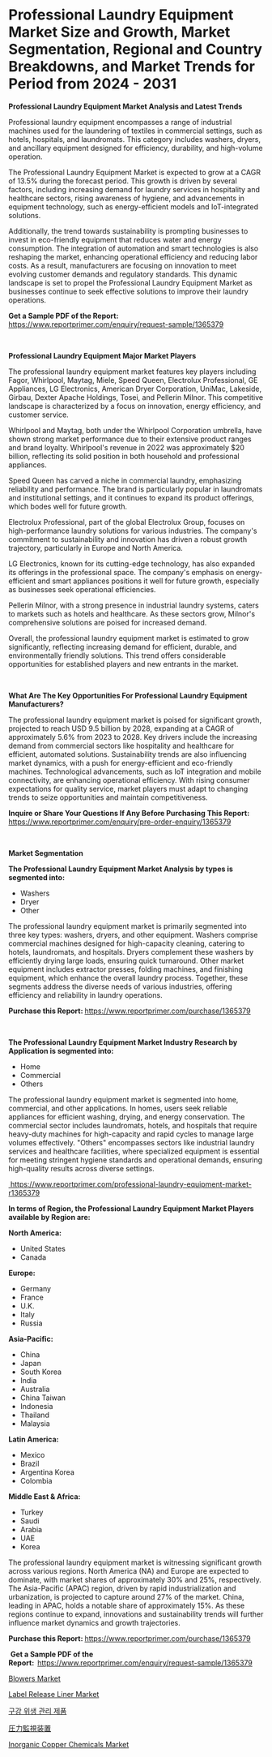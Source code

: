 <p><h1>Professional Laundry Equipment Market Size and Growth, Market Segmentation, Regional and Country Breakdowns, and Market Trends for Period from 2024 -  2031</h1></p><p><strong>Professional Laundry Equipment Market Analysis and Latest Trends</strong></p>
<p><p>Professional laundry equipment encompasses a range of industrial machines used for the laundering of textiles in commercial settings, such as hotels, hospitals, and laundromats. This category includes washers, dryers, and ancillary equipment designed for efficiency, durability, and high-volume operation.</p><p>The Professional Laundry Equipment Market is expected to grow at a CAGR of 13.5% during the forecast period. This growth is driven by several factors, including increasing demand for laundry services in hospitality and healthcare sectors, rising awareness of hygiene, and advancements in equipment technology, such as energy-efficient models and IoT-integrated solutions. </p><p>Additionally, the trend towards sustainability is prompting businesses to invest in eco-friendly equipment that reduces water and energy consumption. The integration of automation and smart technologies is also reshaping the market, enhancing operational efficiency and reducing labor costs. As a result, manufacturers are focusing on innovation to meet evolving customer demands and regulatory standards. This dynamic landscape is set to propel the Professional Laundry Equipment Market as businesses continue to seek effective solutions to improve their laundry operations.</p></p>
<p><strong>Get a Sample PDF of the Report:&nbsp;</strong> <a href="https://www.reportprimer.com/enquiry/request-sample/1365379">https://www.reportprimer.com/enquiry/request-sample/1365379</a></p>
<p>&nbsp;</p>
<p><strong>Professional Laundry Equipment Major Market Players</strong></p>
<p><p>The professional laundry equipment market features key players including Fagor, Whirlpool, Maytag, Miele, Speed Queen, Electrolux Professional, GE Appliances, LG Electronics, American Dryer Corporation, UniMac, Lakeside, Girbau, Dexter Apache Holdings, Tosei, and Pellerin Milnor. This competitive landscape is characterized by a focus on innovation, energy efficiency, and customer service.</p><p>Whirlpool and Maytag, both under the Whirlpool Corporation umbrella, have shown strong market performance due to their extensive product ranges and brand loyalty. Whirlpool's revenue in 2022 was approximately $20 billion, reflecting its solid position in both household and professional appliances.</p><p>Speed Queen has carved a niche in commercial laundry, emphasizing reliability and performance. The brand is particularly popular in laundromats and institutional settings, and it continues to expand its product offerings, which bodes well for future growth.</p><p>Electrolux Professional, part of the global Electrolux Group, focuses on high-performance laundry solutions for various industries. The company's commitment to sustainability and innovation has driven a robust growth trajectory, particularly in Europe and North America.</p><p>LG Electronics, known for its cutting-edge technology, has also expanded its offerings in the professional space. The company's emphasis on energy-efficient and smart appliances positions it well for future growth, especially as businesses seek operational efficiencies.</p><p>Pellerin Milnor, with a strong presence in industrial laundry systems, caters to markets such as hotels and healthcare. As these sectors grow, Milnor's comprehensive solutions are poised for increased demand.</p><p>Overall, the professional laundry equipment market is estimated to grow significantly, reflecting increasing demand for efficient, durable, and environmentally friendly solutions. This trend offers considerable opportunities for established players and new entrants in the market.</p></p>
<p>&nbsp;</p>
<p><strong>What Are The Key Opportunities For Professional Laundry Equipment Manufacturers?</strong></p>
<p><p>The professional laundry equipment market is poised for significant growth, projected to reach USD 9.5 billion by 2028, expanding at a CAGR of approximately 5.6% from 2023 to 2028. Key drivers include the increasing demand from commercial sectors like hospitality and healthcare for efficient, automated solutions. Sustainability trends are also influencing market dynamics, with a push for energy-efficient and eco-friendly machines. Technological advancements, such as IoT integration and mobile connectivity, are enhancing operational efficiency. With rising consumer expectations for quality service, market players must adapt to changing trends to seize opportunities and maintain competitiveness.</p></p>
<p><strong>Inquire or Share Your Questions If Any Before Purchasing This Report:</strong> <a href="https://www.reportprimer.com/enquiry/pre-order-enquiry/1365379">https://www.reportprimer.com/enquiry/pre-order-enquiry/1365379</a></p>
<p>&nbsp;</p>
<p><strong>Market Segmentation</strong></p>
<p><strong>The Professional Laundry Equipment Market Analysis by types is segmented into:</strong></p>
<p><ul><li>Washers</li><li>Dryer</li><li>Other</li></ul></p>
<p><p>The professional laundry equipment market is primarily segmented into three key types: washers, dryers, and other equipment. Washers comprise commercial machines designed for high-capacity cleaning, catering to hotels, laundromats, and hospitals. Dryers complement these washers by efficiently drying large loads, ensuring quick turnaround. Other market equipment includes extractor presses, folding machines, and finishing equipment, which enhance the overall laundry process. Together, these segments address the diverse needs of various industries, offering efficiency and reliability in laundry operations.</p></p>
<p><strong>Purchase this Report:&nbsp;</strong><a href="https://www.reportprimer.com/purchase/1365379">https://www.reportprimer.com/purchase/1365379</a></p>
<p>&nbsp;</p>
<p><strong>The Professional Laundry Equipment Market Industry Research by Application is segmented into:</strong></p>
<p><ul><li>Home</li><li>Commercial</li><li>Others</li></ul></p>
<p><p>The professional laundry equipment market is segmented into home, commercial, and other applications. In homes, users seek reliable appliances for efficient washing, drying, and energy conservation. The commercial sector includes laundromats, hotels, and hospitals that require heavy-duty machines for high-capacity and rapid cycles to manage large volumes effectively. "Others" encompasses sectors like industrial laundry services and healthcare facilities, where specialized equipment is essential for meeting stringent hygiene standards and operational demands, ensuring high-quality results across diverse settings.</p></p>
<p><a href="https://www.reportprimer.com/professional-laundry-equipment-market-r1365379">&nbsp;https://www.reportprimer.com/professional-laundry-equipment-market-r1365379</a></p>
<p><strong>In terms of Region, the Professional Laundry Equipment Market Players available by Region are:</strong></p>
<p>
    <p> <strong> North America: </strong>
        <ul>
            <li>United States</li>
            <li>Canada</li>
        </ul>
        </p> 
    <p> <strong> Europe: </strong>
        <ul>
            <li>Germany</li>
            <li>France</li>
            <li>U.K.</li>
            <li>Italy</li>
            <li>Russia</li>
        </ul>
        </p> 
    <p> <strong> Asia-Pacific: </strong>
        <ul>
            <li>China</li>
            <li>Japan</li>
            <li>South Korea</li>
            <li>India</li>
            <li>Australia</li>
            <li>China Taiwan</li>
            <li>Indonesia</li>
            <li>Thailand</li>
            <li>Malaysia</li>
        </ul>
        </p> 
    <p> <strong> Latin America: </strong>
        <ul>
            <li>Mexico</li>
            <li>Brazil</li>
            <li>Argentina Korea</li>
            <li>Colombia</li>
        </ul>
        </p> 
    <p> <strong> Middle East & Africa: </strong>
        <ul>
            <li>Turkey</li>
            <li>Saudi</li>
            <li>Arabia</li>
            <li>UAE</li>
            <li>Korea</li>
        </ul>
    </p>
    </p>
<p><p>The professional laundry equipment market is witnessing significant growth across various regions. North America (NA) and Europe are expected to dominate, with market shares of approximately 30% and 25%, respectively. The Asia-Pacific (APAC) region, driven by rapid industrialization and urbanization, is projected to capture around 27% of the market. China, leading in APAC, holds a notable share of approximately 15%. As these regions continue to expand, innovations and sustainability trends will further influence market dynamics and growth trajectories.</p></p>
<p><strong>Purchase this Report: </strong><a href="https://www.reportprimer.com/purchase/1365379">https://www.reportprimer.com/purchase/1365379</a></p>
<p>&nbsp;<strong>Get a Sample PDF of the Report:&nbsp;&nbsp;</strong><a href="https://www.reportprimer.com/enquiry/request-sample/1365379">https://www.reportprimer.com/enquiry/request-sample/1365379</a></p>
<p><strong></strong></p>
<p><p><a href="https://www.linkedin.com/pulse/blowers-market-global-insights-regional-analysis-2024-2031-blazew-p8hvc?trackingId=vFGTtMENTBeyRTxTbBhCGA%3D%3D">Blowers Market</a></p><p><a href="https://github.com/RogerBennett414/Market-Research-Report-List-1/blob/main/label-release-liner-market.md">Label Release Liner Market</a></p><p><a href="https://medium.com/@bulahhamill33/%EA%B8%80%EB%A1%9C%EB%B2%8C-%EA%B5%AC%EA%B0%95-%EC%9C%84%EC%83%9D-%EA%B4%80%EB%A6%AC-%EC%A0%9C%ED%92%88-%EC%8B%9C%EC%9E%A5-%EB%B6%80%EB%AC%B8-2024-2031-%EC%8B%9C%EC%9E%A5-%EC%A7%80%ED%91%9C-%EB%B0%8F-%EC%8B%9C%EC%9E%A5-%EC%A0%84%EB%9E%B5-%ED%86%B5%EC%B0%B0%EB%A0%A5-df462ffabcb4">구강 위생 관리 제품</a></p><p><a href="https://medium.com/@sheilabruen2023/%E4%BB%8A%E5%BE%8C%E6%95%B0%E5%B9%B4%E9%96%93%E3%81%AB%E3%81%8A%E3%81%84%E3%81%A6%E5%9C%A7%E5%8A%9B%E7%9B%A3%E8%A6%96%E3%83%87%E3%83%90%E3%82%A4%E3%82%B9%E5%B8%82%E5%A0%B4%E3%81%AB%E5%BD%B1%E9%9F%BF%E3%82%92%E4%B8%8E%E3%81%88%E3%82%8B%E8%A6%81%E5%9B%A0%E3%81%AF%E4%BD%95%E3%81%A7%E3%81%99%E3%81%8B-%E5%B8%82%E5%A0%B4%E8%A3%BD%E5%93%81%E3%81%8A%E3%82%88%E3%81%B3%E5%9C%B0%E5%9F%9F%E5%88%86%E6%9E%90-2024-2031-3dc68f6cd7e4">圧力監視装置</a></p><p><a href="https://issuu.com/reportprime-2/docs/inorganic-copper-chemicals-market-s_58526ddc4f549b">Inorganic Copper Chemicals Market</a></p></p>